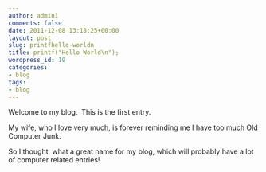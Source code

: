 ```yaml
---
author: admin1
comments: false
date: 2011-12-08 13:18:25+00:00
layout: post
slug: printfhello-worldn
title: printf("Hello World\n");
wordpress_id: 19
categories:
- blog
tags:
- blog
---
```


Welcome to my blog.  This is the first entry.

My wife, who I love very much, is forever reminding me I have too much Old Computer Junk.

So I thought, what a great name for my blog, which will probably have a lot of computer related entries!

